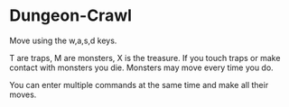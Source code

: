 # Dungeon-Crawl

Move using the w,a,s,d keys.

T are traps, M are monsters, X is the treasure. If you touch traps or make contact with monsters you die. Monsters may move every time you do.

You can enter multiple commands at the same time and make all their moves.

